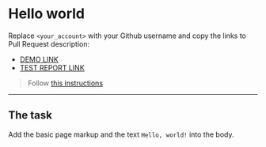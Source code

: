 # Hello world
Replace `<your_account>` with your Github username and copy the links to Pull Request description:
- [DEMO LINK](https://iHateAntichrist.github.io/layout_hello-world/)
- [TEST REPORT LINK](https://iHateAntichrist.github.io/layout_hello-world/report/html_report/)

> Follow [this instructions](https://mate-academy.github.io/layout_task-guideline/#how-to-solve-the-layout-tasks-on-github)
___

## The task
Add the basic page markup and the text `Hello, world!` into the body.
